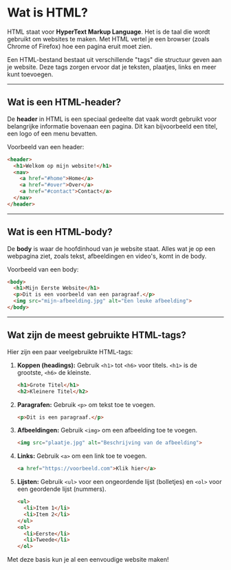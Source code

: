 # Wat is HTML?
HTML staat voor **HyperText Markup Language**. Het is de taal die wordt gebruikt om websites te maken. Met HTML vertel je een browser (zoals Chrome of Firefox) hoe een pagina eruit moet zien.

Een HTML-bestand bestaat uit verschillende "tags" die structuur geven aan je website. Deze tags zorgen ervoor dat je teksten, plaatjes, links en meer kunt toevoegen.

---

## Wat is een HTML-header?
De **header** in HTML is een speciaal gedeelte dat vaak wordt gebruikt voor belangrijke informatie bovenaan een pagina. Dit kan bijvoorbeeld een titel, een logo of een menu bevatten.

Voorbeeld van een header:
```html
<header>
  <h1>Welkom op mijn website!</h1>
  <nav>
    <a href="#home">Home</a>
    <a href="#over">Over</a>
    <a href="#contact">Contact</a>
  </nav>
</header>
```

---

## Wat is een HTML-body?
De **body** is waar de hoofdinhoud van je website staat. Alles wat je op een webpagina ziet, zoals tekst, afbeeldingen en video's, komt in de body.

Voorbeeld van een body:
```html
<body>
  <h1>Mijn Eerste Website</h1>
  <p>Dit is een voorbeeld van een paragraaf.</p>
  <img src="mijn-afbeelding.jpg" alt="Een leuke afbeelding">
</body>
```

---

## Wat zijn de meest gebruikte HTML-tags?
Hier zijn een paar veelgebruikte HTML-tags:

1. **Koppen (headings):**
   Gebruik `<h1>` tot `<h6>` voor titels. `<h1>` is de grootste, `<h6>` de kleinste.
   ```html
   <h1>Grote Titel</h1>
   <h2>Kleinere Titel</h2>
   ```

2. **Paragrafen:**
   Gebruik `<p>` om tekst toe te voegen.
   ```html
   <p>Dit is een paragraaf.</p>
   ```

3. **Afbeeldingen:**
   Gebruik `<img>` om een afbeelding toe te voegen.
   ```html
   <img src="plaatje.jpg" alt="Beschrijving van de afbeelding">
   ```

4. **Links:**
   Gebruik `<a>` om een link toe te voegen.
   ```html
   <a href="https://voorbeeld.com">Klik hier</a>
   ```

5. **Lijsten:**
   Gebruik `<ul>` voor een ongeordende lijst (bolletjes) en `<ol>` voor een geordende lijst (nummers).
   ```html
   <ul>
     <li>Item 1</li>
     <li>Item 2</li>
   </ul>
   <ol>
     <li>Eerste</li>
     <li>Tweede</li>
   </ol>
   ```

Met deze basis kun je al een eenvoudige website maken!
